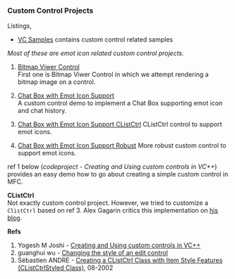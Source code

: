 ### Custom Control Projects
Listings,  
- [VC Samples](https://github.com/atiq-cs/cpp/blob/dev/MFC/Tutorials/VCSamples.md) contains custom control related samples

*Most of these are emot icon related custom control projects.*

1. [Bitmap Viwer Control](./BitmapCtrl/)  
First one is Bitmap Viwer Control in which we attempt rendering a bitmap image on a control.

2. [Chat Box with Emot Icon Support](./P02_ChatBoxEmo/)  
A custom control demo to implement a Chat Box supporting emot icon and chat history.

3. [Chat Box with Emot Icon Support CListCtrl](./P03_ChatBoxEmoListCtrl/)
CListCtrl control to support emot icons.  

4. [Chat Box with Emot Icon Support Robust](./P05_EmotIconChat/)
More robust custom control to support emot icons.  

ref 1 below (*codeproject - Creating and Using custom controls in VC++*) provides an easy demo how to go about creating a simple custom control in MFC.

**CListCtrl**  
Not exactly custom control project. However, we tried to customize a `ClistCtrl` based on ref 3. Alex Gagarin critics this implementation on [his blog](https://jongampark.wordpress.com/2009/09/19/why-mfc-is-bad).
 

**Refs**  
1. Yogesh M Joshi - [Creating and Using custom controls in VC++](https://www.codeproject.com/Articles/5032/Creating-and-Using-custom-controls-in-VC)
2. guanghui wu - [Changing the style of an edit control](https://www.codeproject.com/Articles/24770/Changing-the-style-of-an-edit-control)
3. Sébastien ANDRE - [Creating a CListCtrl Class with Item Style Features (CListCtrlStyled Class)](https://www.codeguru.com/cplusplus/creating-a-clistctrl-class-with-item-style-features-clistctrlstyled-class), 08-2002